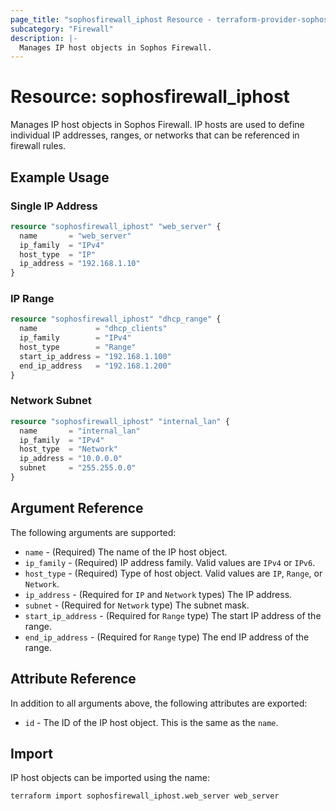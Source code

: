 ```yaml
---
page_title: "sophosfirewall_iphost Resource - terraform-provider-sophosfirewall"
subcategory: "Firewall"
description: |-
  Manages IP host objects in Sophos Firewall.
---
```


# Resource: sophosfirewall_iphost

Manages IP host objects in Sophos Firewall. IP hosts are used to define individual IP addresses, ranges, or networks that can be referenced in firewall rules.

## Example Usage

### Single IP Address

```terraform
resource "sophosfirewall_iphost" "web_server" {
  name       = "web_server"
  ip_family  = "IPv4"
  host_type  = "IP"
  ip_address = "192.168.1.10"
}
```

### IP Range

```terraform
resource "sophosfirewall_iphost" "dhcp_range" {
  name             = "dhcp_clients"
  ip_family        = "IPv4"
  host_type        = "Range"
  start_ip_address = "192.168.1.100"
  end_ip_address   = "192.168.1.200"
}
```

### Network Subnet

```terraform
resource "sophosfirewall_iphost" "internal_lan" {
  name       = "internal_lan"
  ip_family  = "IPv4"
  host_type  = "Network"
  ip_address = "10.0.0.0"
  subnet     = "255.255.0.0"
}
```

## Argument Reference

The following arguments are supported:

* `name` - (Required) The name of the IP host object.
* `ip_family` - (Required) IP address family. Valid values are `IPv4` or `IPv6`.
* `host_type` - (Required) Type of host object. Valid values are `IP`, `Range`, or `Network`.
* `ip_address` - (Required for `IP` and `Network` types) The IP address.
* `subnet` - (Required for `Network` type) The subnet mask.
* `start_ip_address` - (Required for `Range` type) The start IP address of the range.
* `end_ip_address` - (Required for `Range` type) The end IP address of the range.

## Attribute Reference

In addition to all arguments above, the following attributes are exported:

* `id` - The ID of the IP host object. This is the same as the `name`.

## Import

IP host objects can be imported using the name:

```
terraform import sophosfirewall_iphost.web_server web_server
```
